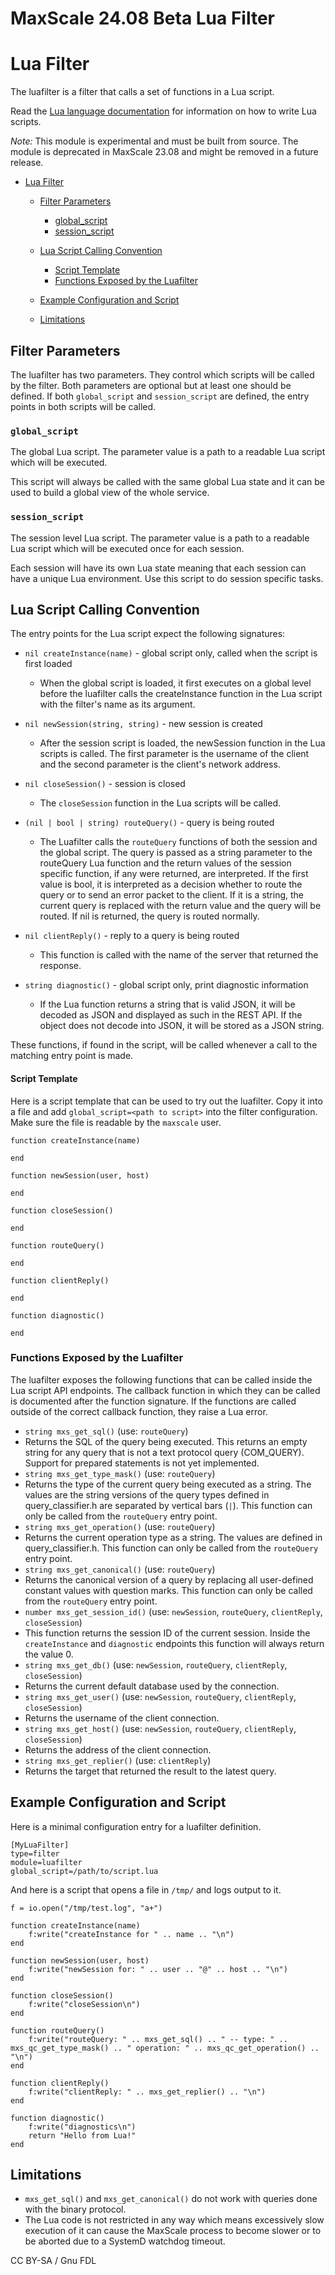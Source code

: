 
# MaxScale 24.08 Beta Lua Filter

# Lua Filter


The luafilter is a filter that calls a set of functions in a Lua script.


Read the [Lua language documentation](https://www.lua.org/docs.html) for
information on how to write Lua scripts.


*Note:* This module is experimental and must be built from source. The
 module is deprecated in MaxScale 23.08 and might be removed in a future
 release.




* [Lua Filter](#lua-filter)

  * [Filter Parameters](#filter-parameters)

    * [global_script](#global_script)
    * [session_script](#session_script)
  * [Lua Script Calling Convention](#lua-script-calling-convention)

    * [Script Template](#script-template)
    * [Functions Exposed by the Luafilter](#functions-exposed-by-the-luafilter)
  * [Example Configuration and Script](#example-configuration-and-script)
  * [Limitations](#limitations)




## Filter Parameters


The luafilter has two parameters. They control which scripts will be called by
the filter. Both parameters are optional but at least one should be defined. If
both `global_script` and `session_script` are defined, the entry points in both
scripts will be called.


### `global_script`


The global Lua script. The parameter value is a path to a readable Lua script
which will be executed.


This script will always be called with the same global Lua state and it can be
used to build a global view of the whole service.


### `session_script`


The session level Lua script. The parameter value is a path to a readable Lua
script which will be executed once for each session.


Each session will have its own Lua state meaning that each session can have a
unique Lua environment. Use this script to do session specific tasks.


## Lua Script Calling Convention


The entry points for the Lua script expect the following signatures:


* `nil createInstance(name)` - global script only, called when the script is first loaded


  * When the global script is loaded, it first executes on a global level
 before the luafilter calls the createInstance function in the Lua script
 with the filter's name as its argument.
* `nil newSession(string, string)` - new session is created


  * After the session script is loaded, the newSession function in the Lua
 scripts is called. The first parameter is the username of the client and
 the second parameter is the client's network address.
* `nil closeSession()` - session is closed


  * The `closeSession` function in the Lua scripts will be called.
* `(nil | bool | string) routeQuery()` - query is being routed


  * The Luafilter calls the `routeQuery` functions of both the session and the
 global script. The query is passed as a string parameter to the
 routeQuery Lua function and the return values of the session specific
 function, if any were returned, are interpreted. If the first value is
 bool, it is interpreted as a decision whether to route the query or to
 send an error packet to the client. If it is a string, the current query
 is replaced with the return value and the query will be routed. If nil is
 returned, the query is routed normally.
* `nil clientReply()` - reply to a query is being routed


  * This function is called with the name of the server that returned the response.
* `string diagnostic()` - global script only, print diagnostic information


  * If the Lua function returns a string that is valid JSON, it will be
 decoded as JSON and displayed as such in the REST API. If the object does
 not decode into JSON, it will be stored as a JSON string.


These functions, if found in the script, will be called whenever a call to the
matching entry point is made.


#### Script Template


Here is a script template that can be used to try out the luafilter. Copy it
into a file and add `global_script=<path to script>` into the filter
configuration. Make sure the file is readable by the `maxscale` user.



```
function createInstance(name)

end

function newSession(user, host)

end

function closeSession()

end

function routeQuery()

end

function clientReply()

end

function diagnostic()

end
```



### Functions Exposed by the Luafilter


The luafilter exposes the following functions that can be called inside the Lua
script API endpoints. The callback function in which they can be called is
documented after the function signature. If the functions are called outside of
the correct callback function, they raise a Lua error.


* `string mxs_get_sql()` (use: `routeQuery`)
* Returns the SQL of the query being executed. This returns an empty string
 for any query that is not a text protocol query (COM_QUERY). Support for
 prepared statements is not yet implemented.
* `string mxs_get_type_mask()` (use: `routeQuery`)
* Returns the type of the current query being executed as a string. The values
 are the string versions of the query types defined in query_classifier.h
 are separated by vertical bars (`|`).
This function can only be called from the `routeQuery` entry point.
* `string mxs_get_operation()` (use: `routeQuery`)
* Returns the current operation type as a string. The values are defined in
 query_classifier.h.
This function can only be called from the `routeQuery` entry point.
* `string mxs_get_canonical()` (use: `routeQuery`)
* Returns the canonical version of a query by replacing all user-defined constant values with question marks.
This function can only be called from the `routeQuery` entry point.
* `number mxs_get_session_id()` (use: `newSession`, `routeQuery`, `clientReply`, `closeSession`)
* This function returns the session ID of the current session. Inside the
 `createInstance` and `diagnostic` endpoints this function will always return
 the value 0.
* `string mxs_get_db()` (use: `newSession`, `routeQuery`, `clientReply`, `closeSession`)
* Returns the current default database used by the connection.
* `string mxs_get_user()` (use: `newSession`, `routeQuery`, `clientReply`, `closeSession`)
* Returns the username of the client connection.
* `string mxs_get_host()` (use: `newSession`, `routeQuery`, `clientReply`, `closeSession`)
* Returns the address of the client connection.
* `string mxs_get_replier()` (use: `clientReply`)
* Returns the target that returned the result to the latest query.


## Example Configuration and Script


Here is a minimal configuration entry for a luafilter definition.



```
[MyLuaFilter]
type=filter
module=luafilter
global_script=/path/to/script.lua
```



And here is a script that opens a file in `/tmp/` and logs output to it.



```
f = io.open("/tmp/test.log", "a+")

function createInstance(name)
    f:write("createInstance for " .. name .. "\n")
end

function newSession(user, host)
    f:write("newSession for: " .. user .. "@" .. host .. "\n")
end

function closeSession()
    f:write("closeSession\n")
end

function routeQuery()
    f:write("routeQuery: " .. mxs_get_sql() .. " -- type: " .. mxs_qc_get_type_mask() .. " operation: " .. mxs_qc_get_operation() .. "\n")
end

function clientReply()
    f:write("clientReply: " .. mxs_get_replier() .. "\n")
end

function diagnostic()
    f:write("diagnostics\n")
    return "Hello from Lua!"
end
```



## Limitations


* `mxs_get_sql()` and `mxs_get_canonical()` do not work with queries done with
 the binary protocol.
* The Lua code is not restricted in any way which means excessively slow
 execution of it can cause the MaxScale process to become slower or to be
 aborted due to a SystemD watchdog timeout.


CC BY-SA / Gnu FDL

